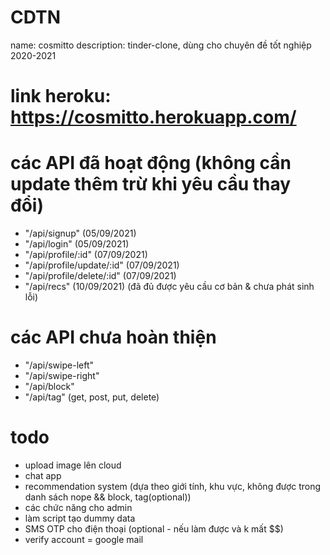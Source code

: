 # CDTN
name: cosmitto
description: tinder-clone, dùng cho chuyên đề tốt nghiệp 2020-2021

# link heroku: https://cosmitto.herokuapp.com/

# các API đã hoạt động (không cần update thêm trừ khi yêu cầu thay đổi)
- "/api/signup" (05/09/2021)
- "/api/login" (05/09/2021)
- "/api/profile/:id" (07/09/2021)
- "/api/profile/update/:id" (07/09/2021)
- "/api/profile/delete/:id" (07/09/2021)
- "/api/recs" (10/09/2021) (đã đủ được yêu cầu cơ bản & chưa phát sinh lỗi)

# các API chưa hoàn thiện 
- "/api/swipe-left"
- "/api/swipe-right"
- "/api/block"
- "/api/tag" (get, post, put, delete)

# todo
- upload image lên cloud
- chat app
- recommendation system (dựa theo giới tính, khu vực, không được trong danh sách nope && block, tag(optional))
- các chức năng cho admin
- làm script tạo dummy data
- SMS OTP cho điện thoại (optional - nếu làm được và k mất $$)
- verify account = google mail
